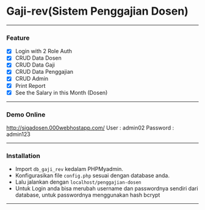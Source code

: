 # Gaji-rev(Sistem Penggajian Dosen)
---
### Feature
- [x] Login with 2 Role Auth
- [x] CRUD Data Dosen
- [x] CRUD Data Gaji
- [x] CRUD Data Penggajian
- [x] CRUD Admin
- [x] Print Report
- [x] See the Salary in this Month (Dosen)

---
### Demo Online
http://sigadosen.000webhostapp.com/
User : admin02
Password : admin123

---
### Installation

- Import `db_gaji_rev` kedalam PHPMyadmin.
- Konfigurasikan file `config.php` sesuai dengan database anda.
- Lalu jalankan dengan `localhost/penggajian-dosen`
- Untuk Login anda bisa merubah username dan passwordnya sendiri dari database, untuk passwordnya menggunakan hash bcrypt
---
